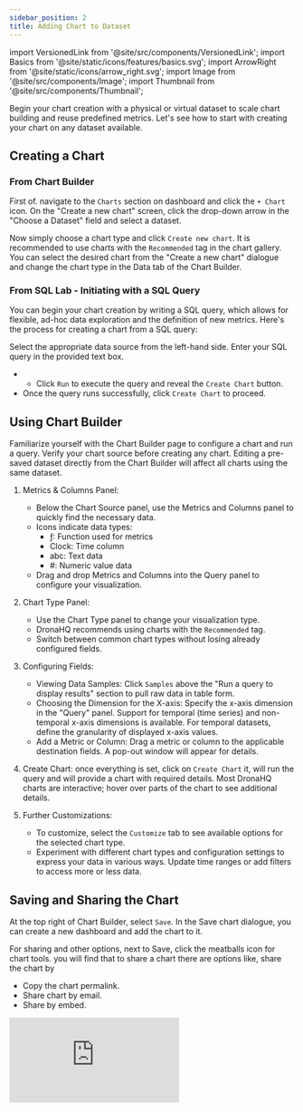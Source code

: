 ```yaml
---
sidebar_position: 2
title: Adding Chart to Dataset
---
```


import VersionedLink from '@site/src/components/VersionedLink'; 
import Basics from '@site/static/icons/features/basics.svg'; 
import ArrowRight from '@site/static/icons/arrow_right.svg'; 
import Image from '@site/src/components/Image'; 
import Thumbnail from '@site/src/components/Thumbnail';

Begin your chart creation with a physical or virtual dataset to scale chart building and reuse predefined metrics. Let's see how to start with creating your chart on any dataset available.

## Creating a Chart

### From Chart Builder
First of. navigate to the `Charts` section on dashboard and click the `+ Chart` icon. On the "Create a new chart" screen, click the drop-down arrow in the "Choose a Dataset" field and select a dataset.

Now simply choose a chart type and click `Create new chart`. It is recommended to use charts with the `Recommended` tag in the chart gallery. You can select the desired chart from the "Create a new chart" dialogue and change the chart type in the Data tab of the Chart Builder.

<figure>
  <Thumbnail src="/img/dhq-dashboard/dhq-dashboard-charts.jpeg" alt="Wide Range of Charts" />
</figure>

 ### From SQL Lab - Initiating with a SQL Query

You can begin your chart creation by writing a SQL query, which allows for flexible, ad-hoc data exploration and the definition of new metrics. Here's the process for creating a chart from a SQL query:

Select the appropriate data source from the left-hand side. Enter your SQL query in the provided text box.
- - Click `Run` to execute the query and reveal the `Create Chart` button.
- Once the query runs successfully, click `Create Chart` to proceed.

<figure>
  <Thumbnail src="/img/dhq-dashboard/working-with-data/chart-to-dataset/sql-chart.jpeg" alt="Wide Range of Charts" />
</figure>



## Using Chart Builder

Familiarize yourself with the Chart Builder page to configure a chart and run a query. Verify your chart source before creating any chart. Editing a pre-saved dataset directly from the Chart Builder will affect all charts using the same dataset.


<figure>
  <Thumbnail src="/img/dhq-dashboard/working-with-data/chart-to-dataset/chart-all.jpeg" alt="Wide Range of Charts" />
</figure>


1. Metrics & Columns Panel:
   - Below the Chart Source panel, use the Metrics and Columns panel to quickly find the necessary data.
   - Icons indicate data types:
     - ƒ: Function used for metrics
     - Clock: Time column
     - abc: Text data
     - #: Numeric value data
   - Drag and drop Metrics and Columns into the Query panel to configure your visualization.

2. Chart Type Panel:
   - Use the Chart Type panel to change your visualization type.
   - DronaHQ recommends using charts with the `Recommended` tag.
   - Switch between common chart types without losing already configured fields.

3. Configuring Fields:
   - Viewing Data Samples: Click `Samples` above the "Run a query to display results" section to pull raw data in table form.
   - Choosing the Dimension for the X-axis: Specify the x-axis dimension in the "Query" panel. Support for temporal (time series) and non-temporal x-axis dimensions is available. For temporal datasets, define the granularity of displayed x-axis values.
   - Add a Metric or Column: Drag a metric or column to the applicable destination fields. A pop-out window will appear for details. 

4. Create Chart:
   once everything is set, click on `Create Chart` it, will run the query and will provide a chart with required details. Most DronaHQ charts are interactive; hover over parts of the chart to see additional details.

6. Further Customizations:
   - To customize, select the `Customize` tab to see available options for the selected chart type.
   - Experiment with different chart types and configuration settings to express your data in various ways. Update time ranges or add filters to access more or less data.

## Saving and Sharing the Chart

At the top right of Chart Builder, select `Save`. In the Save chart dialogue, you can create a new dashboard and add the chart to it. 

For sharing and other options, next to Save, click the meatballs icon for chart tools. you will find that to share a chart there are options like, share the chart by 
   - Copy the chart permalink.
   - Share chart by email.
   - Share by embed.

<div style={{ position: 'relative', paddingBottom: 'calc(46.33333333333333% + 41px)', height: 0 }}> 
    <iframe 
        src="https://demo.arcade.software/2uVuULPtqOK0aIAhEMR9?embed" 
        title="Theme Creation" 
        frameborder="0" 
        loading="lazy" 
        webkitallowfullscreen 
        mozallowfullscreen 
        allowfullscreen 
        style= {{ position: 'absolute', top: 0, left: 0, width: '100%', height: '100%', colorScheme: 'light' }} >
    </iframe>
</div>
<br></br>

